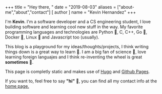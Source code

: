 +++
title = "Hey there, "
date = "2019-08-03"
aliases = ["about-me","about","contact"]
[ author ] 
  name = "Kevin Hernandez"
+++

I'm **Kevin**. I'm a software developer and a CS engineering student, 
I love building software and learning cool new stuff in the way. My favorite programming languages and technologies are Python 🐍, C, C++, Go 🐹, Docker 🐳, Linux 🐧 and Javascript too (usually).

This blog is a playground for my ideas/thoughts/projects, I think writing things down is a great way to learn 🚀. I am a big fan of science 🔭, love learning foreign languajes and I think re-inventing the wheel is great __sometimes__ 🔧.

 This page is completly static and makes use of [Hugo](https://gohugo.io/) and [Github Pages](https://pages.github.com/).


If you want to, feel free to say __"hi"__ 👋, you can find all my contact info at the [home page.](https://keeev.in/)
